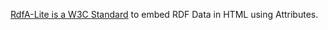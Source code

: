 [RdfA-Lite is a W3C Standard](http://www.w3.org/TR/rdfa-lite/) to embed RDF Data in HTML using Attributes. 
